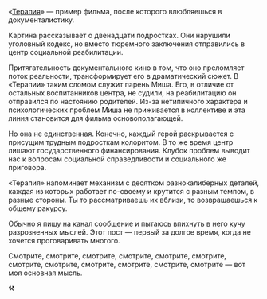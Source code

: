 
​​«[Терапия][1]» — пример фильма, после которого влюбляешься в документалистику.

Картина рассказывает о двенадцати подростках. Они нарушили уголовный кодекс, но вместо тюремного заключения отправились в центр социальной реабилитации.

Притягательность документального кино в том, что оно преломляет поток реальности, трансформирует его в драматический сюжет. В «Терапии» таким сломом служит парень Миша. Его, в отличие от остальных воспитанников центра, не судили, на реабилитацию он отправился по настоянию родителей. Из-за нетипичного характера и психологических проблем Миша не приживается в коллективе и эта линия становится для фильма основополагающей.

Но она не единственная. Конечно, каждый герой раскрывается с присущим трудным подросткам колоритом. В то же время центр лишают государственного финансирования. Клубок проблем выводит нас к вопросам социальной справедливости и социального же приговора.

«Терапия» напоминает механизм с десятком разнокалиберных деталей, каждая из которых работает по-своему и крутится с разным темпом, в разные стороны. Ты то рассматриваешь их вблизи, то возвращаешься к общему ракурсу.

Обычно я пишу на канал сообщение и пытаюсь впихнуть в него кучу разрозненных мыслей. Этот пост — первый за долгое время, когда не хочется проговаривать многого.

Смотрите, смотрите, смотрите, смотрите, смотрите, смотрите, смотрите, смотрите, смотрите, смотрите, смотрите, смотрите — вот моя основная мысль.

⚒︎

[1]:	https://piligrim.fund/film/terapiya